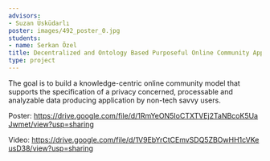 ```yaml
---
advisors:
- Suzan Üsküdarlı
poster: images/492_poster_0.jpg
students:
- name: Serkan Özel
title: Decentralized and Ontology Based Purposeful Online Community Application Framework
type: project
---
```


The goal is to build a knowledge-centric online community model that supports the specification of a privacy concerned, processable and analyzable data producing application by non-tech savvy users.


Poster: <https://drive.google.com/file/d/1RmYeON5IoCTXTVEj2TaNBcoK5UaJwmet/view?usp=sharing>


Video: <https://drive.google.com/file/d/1V9EbYrCtCEmvSDQ5ZBOwHH1cVKeusD38/view?usp=sharing>